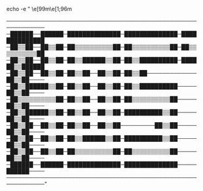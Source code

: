 echo -e " \e[99m\e[1;96m
           
 ────────────────────────────────────────────────────────────
─██████──██████─██████████████─██████████████─██████████████
─██▒▒██──██▒▒██─██▒▒▒▒▒▒▒▒▒▒██─██▒▒▒▒▒▒▒▒▒▒██─██▒▒▒▒▒▒▒▒▒▒██
─██▒▒██──██▒▒██─██▒▒██████▒▒██─██▒▒██████████─██████▒▒██████
─██▒▒██──██▒▒██─██▒▒██──██▒▒██─██▒▒██─────────────██▒▒██────
─██▒▒██████▒▒██─██▒▒██──██▒▒██─██▒▒██████████─────██▒▒██────
─██▒▒▒▒▒▒▒▒▒▒██─██▒▒██──██▒▒██─██▒▒▒▒▒▒▒▒▒▒██─────██▒▒██────
─██▒▒██████▒▒██─██▒▒██──██▒▒██─██████████▒▒██─────██▒▒██────
─██▒▒██──██▒▒██─██▒▒██──██▒▒██─────────██▒▒██─────██▒▒██────
─██▒▒██──██▒▒██─██▒▒██████▒▒██─██████████▒▒██─────██▒▒██────
─██▒▒██──██▒▒██─██▒▒▒▒▒▒▒▒▒▒██─██▒▒▒▒▒▒▒▒▒▒██─────██▒▒██────
─██████──██████─██████████████─██████████████─────██████────
────────────────────────────────────────────────────────────"

